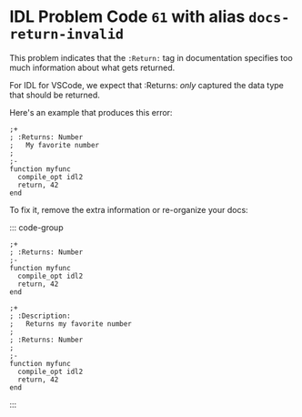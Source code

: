 # IDL Problem Code `61` with alias `docs-return-invalid`

<!--@include: ./severity/docs_error.md-->

This problem indicates that the `:Return:` tag in documentation specifies too much information about what gets returned.

For IDL for VSCode, we expect that :Returns: _only_ captured the data type that should be returned.

Here's an example that produces this error:

```idl{2,3}
;+
; :Returns: Number
;   My favorite number
;
;-
function myfunc
  compile_opt idl2
  return, 42
end
```

To fix it, remove the extra information or re-organize your docs:

::: code-group

```idl{2} [Remove extra docs]
;+
; :Returns: Number
;-
function myfunc
  compile_opt idl2
  return, 42
end
```

```idl{2,3} [Re-org docs]
;+
; :Description:
;   Returns my favorite number
;
; :Returns: Number
;
;-
function myfunc
  compile_opt idl2
  return, 42
end
```

:::
